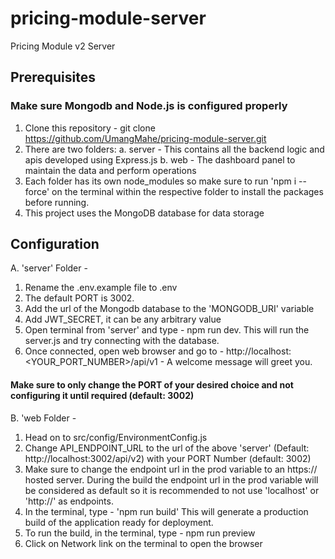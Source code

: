 # pricing-module-server
Pricing Module v2 Server

## Prerequisites

### Make sure Mongodb and Node.js is configured properly
1) Clone this repository - git clone https://github.com/UmangMahe/pricing-module-server.git
2) There are two folders:
   a. server - This contains all the backend logic and apis developed using Express.js
   b. web - The dashboard panel to maintain the data and perform operations
3) Each folder has its own node_modules so make sure to run 'npm i --force' on the terminal within the respective folder to install the packages before running.
4) This project uses the MongoDB database for data storage
   
## Configuration

A. 'server' Folder -
   
1) Rename the .env.example file to .env
2) The default PORT is 3002.
3) Add the url of the Mongodb database to the 'MONGODB_URI' variable
4) Add JWT_SECRET, it can be any arbitrary value
5) Open terminal from 'server' and type - npm run dev. This will run the server.js and try connecting with the database.
6) Once connected, open web browser and go to - http://localhost:<YOUR_PORT_NUMBER>/api/v1 - A welcome message will greet you.

#### Make sure to only change the PORT of your desired choice and not configuring it until required (default: 3002)

B. 'web Folder -

1) Head on to src/config/EnvironmentConfig.js
2) Change API_ENDPOINT_URL to the url of the above 'server' (Default: http://localhost:3002/api/v2) with your PORT Number (default: 3002)
3) Make sure to change the endpoint url in the prod variable to an https:// hosted server. During the build the endpoint url in the prod variable will be considered as default so it is recommended to not use 'localhost' or 'http://' as endpoints.
4) In the terminal, type - 'npm run build' This will generate a production build of the application ready for deployment.
5) To run the build, in the terminal, type - npm run preview
6) Click on Network link on the terminal to open the browser

